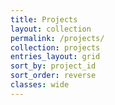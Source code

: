 ```yaml
---
title: Projects
layout: collection
permalink: /projects/
collection: projects
entries_layout: grid
sort_by: project_id
sort_order: reverse
classes: wide
---
```

